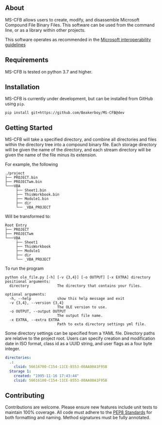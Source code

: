 ## About
MS-CFB allows users to create, modify, and disassemble Microsoft Compound File Binary Files. This software can be used from the command line, or as a library within other projects.

This software operates as recommended in the [Microsoft interoperability guidelines](https://winprotocoldoc.blob.core.windows.net/productionwindowsarchives/MS-CFB/%5bMS-CFB%5d.pdf) 

## Requirements
MS-CFB is tested on python 3.7 and higher.

## Installation
MS-CFB is currently under development, but can be installed from GitHub using `pip`.
```
pip install git+https://github.com/Beakerboy/MS-CFB@dev
```

## Getting Started
MS-CFB will take a specified directory, and combine all directories and files within the directory tree into a compound binary file. Each storage directory will be given the name of the directory, and each stream directory will be given the name of the file minus its extension.

For example, the following
```
./project
├── PROJECT.bin
├── PROJECTwm.bin
└───VBA
     ├── Sheet1.bin
     ├── ThisWorkbook.bin
     ├── Module1.bin
     ├── dir
     └── _VBA_PROJECT
```

Will be transformed to:
```
Root Entry
├── PROJECT
├── PROJECTwm
└───VBA
     ├── Sheet1
     ├── ThisWorkbook
     ├── Module1
     ├── dir
     └── _VBA_PROJECT
```
To run the program
```
python ole_file.py [-h] [-v {3,4}] [-o OUTPUT] [-x EXTRA] directory
positional arguments:
  directory             The directory that contains your files.

optional arguments:
  -h, --help            show this help message and exit
  -v {3,4}, --version {3,4}
                        The OLE version to use.
  -o OUTPUT, --output OUTPUT
                        The output file name.
  -x EXTRA, --extra EXTRA
                        Path to exta directory settings yml file.
```

Some directory settings can be specified from a YAML file. Directory paths are relative to the project root. Users can specify creation and modification date in ISO format, class id as a UUID string, and user flags as a four byte integer.
```yaml
directories:
  .:
    clsid: 56616700-C154-11CE-8553-00AA00A1F95B
  Storage 1:
    created: "1995-11-16 17:43:44"
    clsid: 56616100-C154-11CE-8553-00AA00A1F95B
```



## Contributing
Contributions are welcome. Please ensure new features include unit tests to maintain 100% coverage. All code must adhere to the [PEP8 Standards](https://peps.python.org/pep-0008/) for both formatting and naming. Method signatures must be fully annotated.

